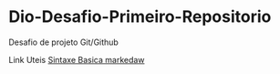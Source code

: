 # Dio-Desafio-Primeiro-Repositorio
Desafio de projeto Git/Github

Link Uteis
[Sintaxe Basica markedaw](https://www.markdownguide.org/getting-started/)
